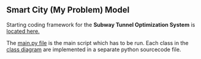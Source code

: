## Smart City (My Problem) Model

Starting coding framework for the **Subway Tunnel Optimization System** is [located here.](code/SubwayOpt)

The [main.py file](code/SubwayOpt/main.py) is the main script which has to be run.
Each class in the [class diagram](image/MySubwaySystemClassDiag.png) are implemented in a separate python sourcecode file.